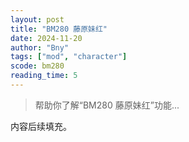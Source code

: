 ```yaml
---
layout: post
title: "BM280 藤原妹红"
date: 2024-11-20
author: "Bny"
tags: ["mod", "character"]
scode: bm280
reading_time: 5
---
```


> 帮助你了解“BM280 藤原妹红”功能...

内容后续填充。
